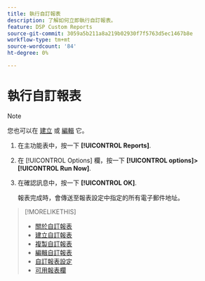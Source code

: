```yaml
---
title: 執行自訂報表
description: 了解如何立即執行自訂報表。
feature: DSP Custom Reports
source-git-commit: 3059a5b211a8a219b02930f7f5763d5ec1467b8e
workflow-type: tm+mt
source-wordcount: '84'
ht-degree: 0%

---
```


# 執行自訂報表

>[!NOTE]
>
>您也可以在 [建立](report-create.md) 或 [編輯](report-edit.md) 它。

1. 在主功能表中，按一下 **[!UICONTROL Reports]**.

1. 在 [!UICONTROL Options] 欄，按一下 **[!UICONTROL options]>[!UICONTROL Run Now]**.

1. 在確認訊息中，按一下 **[!UICONTROL OK]**.

   報表完成時，會傳送至報表設定中指定的所有電子郵件地址。

>[!MORELIKETHIS]
>
>* [關於自訂報表](/help/dsp/reports/report-about.md)
>* [建立自訂報表](/help/dsp/reports/report-create.md)
>* [複製自訂報表](/help/dsp/reports/report-copy.md)
>* [編輯自訂報表](/help/dsp/reports/report-edit.md)
>* [自訂報表設定](/help/dsp/reports/report-settings.md)
>* [可用報表欄](/help/dsp/reports/report-columns.md)

